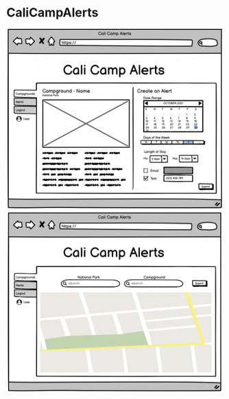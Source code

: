 # CaliCampAlerts

![alt text](https://github.com/thegalangster/CaliCampAlerts/blob/main/images/create_alerts.png?raw=true)
![alt text](https://github.com/thegalangster/CaliCampAlerts/blob/main/images/homepage.png?raw=true)
